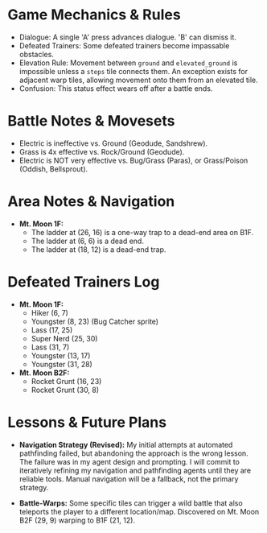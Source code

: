 # Game Mechanics & Rules
- Dialogue: A single 'A' press advances dialogue. 'B' can dismiss it.
- Defeated Trainers: Some defeated trainers become impassable obstacles.
- Elevation Rule: Movement between `ground` and `elevated_ground` is impossible unless a `steps` tile connects them. An exception exists for adjacent warp tiles, allowing movement onto them from an elevated tile.
- Confusion: This status effect wears off after a battle ends.

# Battle Notes & Movesets
- Electric is ineffective vs. Ground (Geodude, Sandshrew).
- Grass is 4x effective vs. Rock/Ground (Geodude).
- Electric is NOT very effective vs. Bug/Grass (Paras), or Grass/Poison (Oddish, Bellsprout).

# Area Notes & Navigation
- **Mt. Moon 1F:**
  - The ladder at (26, 16) is a one-way trap to a dead-end area on B1F.
  - The ladder at (6, 6) is a dead end.
  - The ladder at (18, 12) is a dead-end trap.

# Defeated Trainers Log
- **Mt. Moon 1F:**
  - Hiker (6, 7)
  - Youngster (8, 23) (Bug Catcher sprite)
  - Lass (17, 25)
  - Super Nerd (25, 30)
  - Lass (31, 7)
  - Youngster (13, 17)
  - Youngster (31, 28)
- **Mt. Moon B2F:**
  - Rocket Grunt (16, 23)
  - Rocket Grunt (30, 8)

# Lessons & Future Plans
- **Navigation Strategy (Revised):** My initial attempts at automated pathfinding failed, but abandoning the approach is the wrong lesson. The failure was in my agent design and prompting. I will commit to iteratively refining my navigation and pathfinding agents until they are reliable tools. Manual navigation will be a fallback, not the primary strategy.

- **Battle-Warps:** Some specific tiles can trigger a wild battle that also teleports the player to a different location/map. Discovered on Mt. Moon B2F (29, 9) warping to B1F (21, 12).